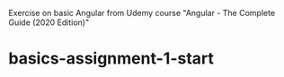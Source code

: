 Exercise on basic Angular from Udemy course "Angular - The Complete Guide (2020 Edition)"

# basics-assignment-1-start
# 
